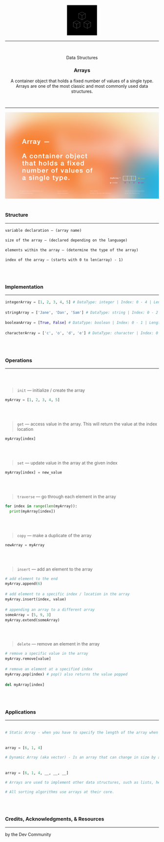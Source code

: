 <div align="center">
  <img src="../Store/Images/Array.png" width="100" height="100" />
  
  <hr height="0.5px" />
  
  <br/>
  <p> Data Structures </p>
  <h3> Arrays </h3>
  <p> A container object that holds a fixed number of values of a single type. Arrays are one of the most classic and most commonly used data structures.</p>
  <br/>
</div>

<hr/>

<div align="center">
  <img src="../Store/Images/Array_Definition.png" />
</div>

<br/>

### Structure

---

```text
variable declaration — (array name)

size of the array — (declared depending on the language)

elements within the array — (determine the type of the array)

index of the array — (starts with 0 to len(array) - 1)
```

<br/>
<br/>

### Implementation

---

```py
integerArray = [1, 2, 3, 4, 5] # DataType: integer | Index: 0 - 4 | Length: 5

stringArray = ['Jane', 'Dan', 'Sam'] # DataType: string | Index: 0 - 2 | Length: 3

booleanArray = [True, False] # DataType: boolean | Index: 0 - 1 | Length: 2

characterArray = ['c', 'o', 'd', 'e'] # DataType: character | Index: 0 - 3 | Length: 4

```

<br/>
<br/>

### Operations

---

<br/>
<br/>

> `init` — initialize / create the array

```py
myArray = [1, 2, 3, 4, 5]
```

<br/>
<br/>

> `get` — access value in the array. This will return the value at the index location

```py
myArray[index]
```

<br/>
<br/>

> `set` — update value in the array at the given index

```py
myArray[index] = new_value
```

<br/>
<br/>

> `traverse` — go through each element in the array

```py
for index in range(len(myArray)):
  print(myArray[index])
```

<br/>
<br/>

> `copy` — make a duplicate of the array

```py
newArray = myArray
```

<br/>
<br/>

> `insert` — add an element to the array

```py
# add element to the end
myArray.append(6)

# add element to a specific index / location in the array
myArray.insert(index, value)

# appending an array to a different array
someArray = [5, 9, 3]
myArray.extend(someArray)
```

<br/>
<br/>

> `delete` — remove an element in the array

```py
# remove a specific value in the array
myArray.remove[value]

# remove an element at a specified index
myArray.pop(index) # pop() also returns the value popped

del myArray[index]
```

<br/>
<br/>

### Applications

---

```py

# Static Array - when you have to specify the length of the array when you declare it


array = [6, 1, 4]
```

```py
# Dynamic Array (aka vector) - Is an array that can change in size by allocating extra space in memory.


array = [6, 1, 4, __, __, __]
```

```py
# Arrays are used to implement other data structures, such as lists, heaps, hash tables, deques, queues and stacks.
```

```py
# All sorting algorithms use arrays at their core.
```

<br/>
<br/>

### Credits, Acknowledgments, & Resources

---

by the Dev Community

